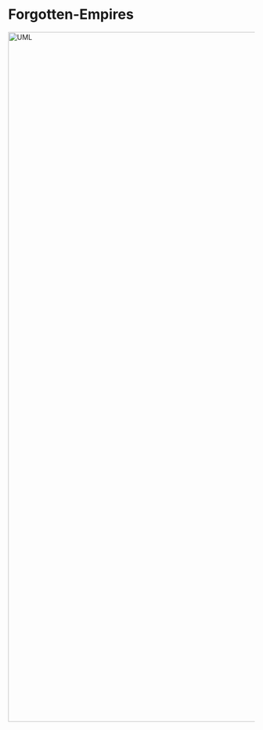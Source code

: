 # Forgotten-Empires

<img width="1875" height="1406" alt="UML" src="https://github.com/user-attachments/assets/22f00915-68be-43aa-b7a7-5da8898ef7b1" />
